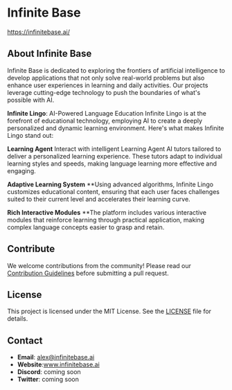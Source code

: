 # Infinite Base

https://infinitebase.ai/

## About Infinite Base

Infinite Base is dedicated to exploring the frontiers of artificial intelligence to develop applications that not only solve real-world problems but also enhance user experiences in learning and daily activities. Our projects leverage cutting-edge technology to push the boundaries of what's possible with AI.

**Infinite Lingo**: AI-Powered Language Education
Infinite Lingo is at the forefront of educational technology, employing AI to create a deeply personalized and dynamic learning environment. Here's what makes Infinite Lingo stand out:

**Learning Agent**
Interact with intelligent Learning Agent AI tutors tailored to deliver a personalized learning experience. These tutors adapt to individual learning styles and speeds, making language learning more effective and engaging.

**Adaptive Learning System**
**Using advanced algorithms, Infinite Lingo customizes educational content, ensuring that each user faces challenges suited to their current level and accelerates their learning curve.

**Rich Interactive Modules**
**The platform includes various interactive modules that reinforce learning through practical application, making complex language concepts easier to grasp and retain.

## Contribute

We welcome contributions from the community! Please read our [Contribution Guidelines](CONTRIBUTING.md) before submitting a pull request.

## License

This project is licensed under the MIT License. See the [LICENSE](LICENSE) file for details.

## Contact

- **Email**: alex@infinitebase.ai
- **Website**:www.infinitebase.ai
- **Discord**: coming soon
- **Twitter**: coming soon
